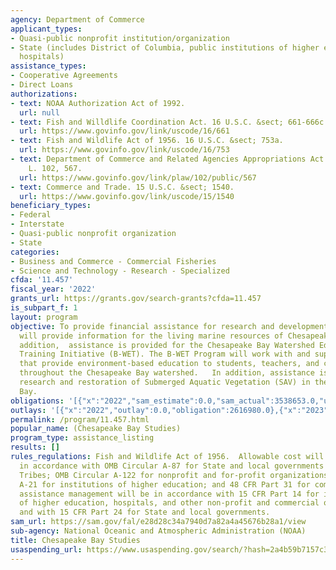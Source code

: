 ```yaml
---
agency: Department of Commerce
applicant_types:
- Quasi-public nonprofit institution/organization
- State (includes District of Columbia, public institutions of higher education and
  hospitals)
assistance_types:
- Cooperative Agreements
- Direct Loans
authorizations:
- text: NOAA Authorization Act of 1992.
  url: null
- text: Fish and Willdlife Coordination Act. 16 U.S.C. &sect; 661-666c.
  url: https://www.govinfo.gov/link/uscode/16/661
- text: Fish and Wildlife Act of 1956. 16 U.S.C. &sect; 753a.
  url: https://www.govinfo.gov/link/uscode/16/753
- text: Department of Commerce and Related Agencies Appropriations Act of 2002. Pub.
    L. 102, 567.
  url: https://www.govinfo.gov/link/plaw/102/public/567
- text: Commerce and Trade. 15 U.S.C. &sect; 1540.
  url: https://www.govinfo.gov/link/uscode/15/1540
beneficiary_types:
- Federal
- Interstate
- Quasi-public nonprofit organization
- State
categories:
- Business and Commerce - Commercial Fisheries
- Science and Technology - Research - Specialized
cfda: '11.457'
fiscal_year: '2022'
grants_url: https://grants.gov/search-grants?cfda=11.457
is_subpart_f: 1
layout: program
objective: To provide financial assistance for research and development projects that
  will provide information for the living marine resources of Chesapeake Bay.  In
  addition,  assistance is provided for the Chesapeake Bay Watershed Education and
  Training Initiative (B-WET). The B-WET Program will work with and support organizations
  that provide environment-based education to students, teachers, and communities
  throughout the Chesapeake Bay watershed.   In addition, assistance is provided for
  research and restoration of Submerged Aquatic Vegetation (SAV) in the Chesapeake
  Bay.
obligations: '[{"x":"2022","sam_estimate":0.0,"sam_actual":3538653.0,"usa_spending_actual":3538318.31},{"x":"2023","sam_estimate":4525424.0,"sam_actual":0.0,"usa_spending_actual":4488373.23},{"x":"2024","sam_estimate":4978000.0,"sam_actual":0.0,"usa_spending_actual":1658169.0}]'
outlays: '[{"x":"2022","outlay":0.0,"obligation":2616980.0},{"x":"2023","outlay":0.0,"obligation":3373385.0},{"x":"2024","outlay":0.0,"obligation":0.0}]'
permalink: /program/11.457.html
popular_name: (Chesapeake Bay Studies)
program_type: assistance_listing
results: []
rules_regulations: Fish and Wildlife Act of 1956.  Allowable cost will be determined
  in accordance with OMB Circular A-87 for State and local governments and Indian
  Tribes; OMB Circular A-122 for nonprofit and for-profit organizations; OMB Circular
  A-21 for institutions of higher education; and 48 CFR Part 31 for commercial organizations.  Financial
  assistance management will be in accordance with 15 CFR Part 14 for institutions
  of higher education, hospitals, and other non-profit and commercial organizations,
  and with 15 CFR Part 24 for State and local governments.
sam_url: https://sam.gov/fal/e28d28c34a7940d7a82a4a45676b28a1/view
sub-agency: National Oceanic and Atmospheric Administration (NOAA)
title: Chesapeake Bay Studies
usaspending_url: https://www.usaspending.gov/search/?hash=2a4b59b7157c391f84056a01798e611b
---
```

